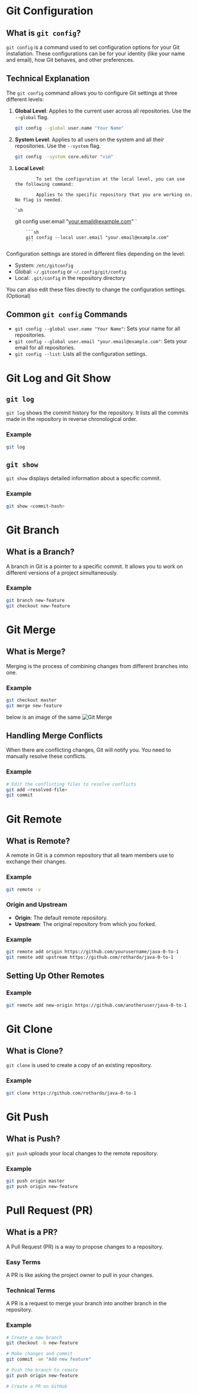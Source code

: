 # Git Configuration

## What is `git config`?

`git config` is a command used to set configuration options for your Git installation. These configurations can be for your identity (like your name and email), how Git behaves, and other preferences.

## Technical Explanation

The `git config` command allows you to configure Git settings at three different levels:

1.  **Global Level**: Applies to the current user across all repositories. Use the `--global` flag.
    ```sh
    git config --global user.name "Your Name"
    ```
2.  **System Level**: Applies to all users on the system and all their repositories. Use the `--system` flag.

    ```sh
    git config --system core.editor "vim"
    ```

3.  **Local Level**:

                To set the configuration at the local level, you can use the following command:

                Applies to the specific repository that you are working on. No flag is needed.

        `sh

    git config user.email "your.email@example.com"
    `

            ```sh
            git config --local user.email "your.email@example.com"
            ```

Configuration settings are stored in different files depending on the level:

- System: `/etc/gitconfig`
- Global: `~/.gitconfig` or `~/.config/git/config`
- Local: `.git/config` in the repository directory

You can also edit these files directly to change the configuration settings.(Optional)

## Common `git config` Commands

- `git config --global user.name "Your Name"`: Sets your name for all repositories.
- `git config --global user.email "your.email@example.com"`: Sets your email for all repositories.
- `git config --list`: Lists all the configuration settings.

# Git Log and Git Show

## `git log`

`git log` shows the commit history for the repository.
It lists all the commits made in the repository in reverse chronological order.

### Example

```sh
git log
```

## `git show`

`git show` displays detailed information about a specific commit.

### Example

```sh
git show <commit-hash>
```

# Git Branch

## What is a Branch?

A branch in Git is a pointer to a specific commit. It allows you to work on different versions of a project simultaneously.

### Example

```sh
git branch new-feature
git checkout new-feature
```

# Git Merge

## What is Merge?

Merging is the process of combining changes from different branches into one.

### Example

```sh
git checkout master
git merge new-feature
```

below is an image of the same
![Git Merge](https://github.com/rothardo/java-0-to-1/blob/master/Session-3/GIT-MERGE.png)

## Handling Merge Conflicts

When there are conflicting changes, Git will notify you. You need to manually resolve these conflicts.

### Example

```sh
# Edit the conflicting files to resolve conflicts
git add <resolved-file>
git commit
```

# Git Remote

## What is Remote?

A remote in Git is a common repository that all team members use to exchange their changes.

### Example

```sh
git remote -v
```

### Origin and Upstream

- **Origin**: The default remote repository.
- **Upstream**: The original repository from which you forked.

### Example

```sh
git remote add origin https://github.com/yourusername/java-0-to-1
git remote add upstream https://github.com/rothardo/java-0-to-1
```

## Setting Up Other Remotes

### Example

```sh
git remote add new-origin https://github.com/anotheruser/java-0-to-1
```

# Git Clone

## What is Clone?

`git clone` is used to create a copy of an existing repository.

### Example

```sh
git clone https://github.com/rothardo/java-0-to-1
```

# Git Push

## What is Push?

`git push` uploads your local changes to the remote repository.

### Example

```sh
git push origin master
git push origin new-feature
```

# Pull Request (PR)

## What is a PR?

A Pull Request (PR) is a way to propose changes to a repository.

### Easy Terms

A PR is like asking the project owner to pull in your changes.

### Technical Terms

A PR is a request to merge your branch into another branch in the repository.

### Example

```sh
# Create a new branch
git checkout -b new-feature

# Make changes and commit
git commit -am "Add new feature"

# Push the branch to remote
git push origin new-feature

# Create a PR on GitHub
```
